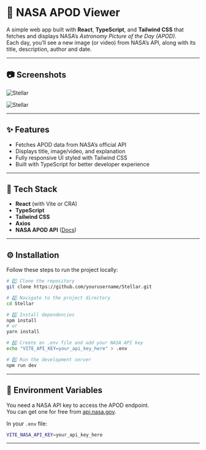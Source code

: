 # 🚀 NASA APOD Viewer

A simple web app built with **React**, **TypeScript**, and **Tailwind CSS** that fetches and displays NASA’s *Astronomy Picture of the Day (APOD)*.  
Each day, you’ll see a new image (or video) from NASA’s API, along with its title, description, author and date.

---
## 📷 Screenshots

![Stellar](https://github.com/user-attachments/assets/87a70ef8-64d9-4f60-969b-cacd44db38c3)

![Stellar](https://github.com/user-attachments/assets/253167ca-2db3-43cd-a9cd-938feb15b6a8)

---

## ✨ Features

- Fetches APOD data from NASA’s official API  
- Displays title, image/video, and explanation  
- Fully responsive UI styled with Tailwind CSS  
- Built with TypeScript for better developer experience  

---

## 🧰 Tech Stack

- **React** (with Vite or CRA)  
- **TypeScript**  
- **Tailwind CSS**
- **Axios**
- **NASA APOD API** ([Docs](https://api.nasa.gov/))  

---

## ⚙️ Installation

Follow these steps to run the project locally:

```bash
# 1️⃣ Clone the repository
git clone https://github.com/yourusername/Stellar.git

# 2️⃣ Navigate to the project directory
cd Stellar

# 3️⃣ Install dependencies
npm install
# or
yarn install

# 4️⃣ Create an .env file and add your NASA API key
echo "VITE_API_KEY=your_api_key_here" > .env

# 5️⃣ Run the development server
npm run dev
```

---

## 🔑 Environment Variables

You need a NASA API key to access the APOD endpoint.  
You can get one for free from [api.nasa.gov](https://api.nasa.gov/).

In your `.env` file:

```bash
VITE_NASA_API_KEY=your_api_key_here
```

---
